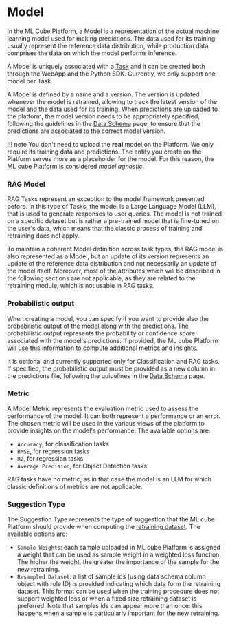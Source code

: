 # Model

In the ML Cube Platform, a Model is a representation of the actual machine learning model used for making predictions. The data used
for its training usually represent the reference data distribution, while production data comprises the data on which the model 
performs inference.

A Model is uniquely associated with a [Task] and it can be created both through the WebApp and the Python SDK. Currently, we only support one model
per Task.

A Model is defined by a name and a version. The version is updated whenever the model is retrained, allowing to 
track the latest version of the model and the data used for its training. When predictions are uploaded to the platform,
the model version needs to be appropriately specified, following the guidelines in the [Data Schema] page, to ensure that the
predictions are associated to the correct model version.

!!! note
    You don't need to upload the **real** model on the Platform. We only require its training data and predictions.
    The entity you create on the Platform serves more as a placeholder for the model. For this reason,
    the ML cube Platform is considered *model agnostic*.


### RAG Model

RAG Tasks represent an exception to the model framework presented before. In this type of Tasks, the model
is a Large Language Model (LLM), that is used to generate responses to user queries. The model is not trained on a specific dataset
but is rather a pre-trained model that is fine-tuned on the user's data, which means that the classic process of training and
retraining does not apply. 

To maintain a coherent Model definition across task types, the RAG model is also represented as a Model, 
but an update of its version represents an update of the reference data distribution and not necessarily
an update of the model itself. Moreover, most of the attributes which will be described in the following sections
are not applicable, as they are related to the retraining module, which is not usable in RAG tasks.

### Probabilistic output

When creating a model, you can specify if you want to provide also the probabilistic output of the model along with the predictions. 
The probabilistic output represents the probability or confidence score associated with the model's predictions. If provided, 
the ML cube Platform will use this information to compute additional metrics and insights.

It is optional and currently supported only for Classification and RAG tasks. If specified, the probabilistic output must be provided 
as a new column in the predictions file, following the guidelines in the [Data Schema] page.

### Metric

A Model Metric represents the evaluation metric used to assess the performance of the model. 
It can both represent a performance or an error. The chosen metric will be used in the various views of the platform to
provide insights on the model's performance. The available options are:

- `Accuracy`, for classification tasks
- `RMSE`, for regression tasks
- `R2`, for regression tasks
- `Average Precision`, for Object Detection tasks

RAG tasks have no metric, as in that case the model is an LLM for which classic definitions of metrics are not applicable.

### Suggestion Type

The Suggestion Type represents the type of suggestion that the ML cube Platform should provide when computing the 
[retraining dataset](modules/retraining.md#retraining-dataset). The available options are:

- `Sample Weights`: each sample uploaded in ML cube Platform is assigned a weight that can be used as sample weight in a weighted loss function.
    The higher the weight, the greater the importance of the sample for the new retraining.
- `Resampled Dataset`: a list of sample ids (using data schema column object with role ID) is provided indicating which data form the retraining dataset.
    This format can be used when the training procedure does not support weighted loss or when a fixed size retraining dataset is preferred.
    Note that samples ids can appear more than once: this happens when a sample is particularly important for the new retraining.

[Task]: task.md
[Data Schema]: data_schema.md

[//]: # ()
[//]: # ()
[//]: # (What is additional probabilistic output?)

[//]: # ()
[//]: # (What is metric?)

[//]: # ()
[//]: # (What is suggestion type?)

[//]: # ()
[//]: # (What is retraining cost?)

[//]: # ()
[//]: # (What is retraining trigger?)